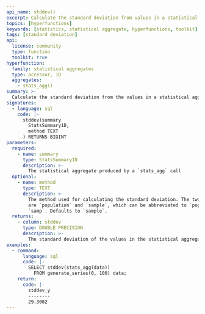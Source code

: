 ```yaml
---
api_name: stddev()
excerpt: Calculate the standard deviation from values in a statistical aggregate
topics: [hyperfunctions]
keywords: [statistics, statistical aggregate, hyperfunctions, toolkit]
tags: [standard deviation]
api:
  license: community
  type: function
  toolkit: true
hyperfunction:
  family: statistical aggregates
  type: accessor, 1D
  aggregates:
    - stats_agg()
summary: >-
  Calculate the standard deviation from the values in a statistical aggregate.
signatures:
  - language: sql
    code: |-
      stddev(summary
        StatsSummary1D,
        method TEXT
      ) RETURNS BIGINT
parameters:
  required:
    - name: summary
      type: StatsSummary1D
      description: >-
        The statistical aggregate produced by a `stats_agg` call
  optional:
    - name: method
      type: TEXT
      description: >-
        The method used for calculating the standard deviation. The two options
        are `population` and `sample`, which can be abbreviated to `pop` or
        `samp`. Defaults to `sample`.
  returns:
    - column: stddev
      type: DOUBLE PRECISION
      description: >-
        The standard deviation of the values in the statistical aggregate
examples:
  - command:
      language: sql
      code: |-
        SELECT stddev(stats_agg(data))
          FROM generate_series(0, 100) data;
    return:
      code: |-
        stddev_y
        --------
        29.3002
---
```


